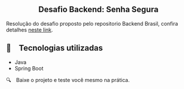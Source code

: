 <h2 align="center">
  Desafio Backend: Senha Segura
</h2>

Resolução do desafio proposto pelo repositorio Backend Brasil, confira detalhes [neste link](https://github.com/backend-br/desafios/blob/master/secure-password/PROBLEM.md).

## :rocket: Tecnologias utilizadas

* Java
* Spring Boot

:mag: Baixe o projeto e teste você mesmo na prática.
